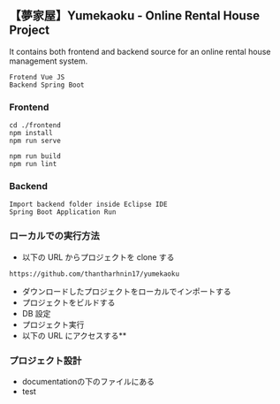 ## 【夢家屋】Yumekaoku - Online Rental House Project
It contains both frontend and backend source for an online rental house management system.

```
Frotend Vue JS
Backend Spring Boot
```

### Frontend
```
cd ./frontend
npm install
npm run serve

npm run build
npm run lint
```

### Backend
```
Import backend folder inside Eclipse IDE
Spring Boot Application Run
```

### ローカルでの実行方法

- 以下の URL からプロジェクトを clone する

```
https://github.com/thantharhnin17/yumekaoku
```

- ダウンロードしたプロジェクトをローカルでインポートする
- プロジェクトをビルドする
- DB 設定
- プロジェクト実行
- 以下の URL にアクセスする\*\*

### プロジェクト設計
- documentationの下のファイルにある
- test